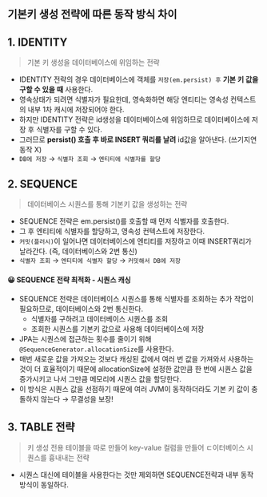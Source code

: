 ## 기본키 생성 전략에 따른 동작 방식 차이

## 1. IDENTITY
> 기본 키 생성을 데이터베이스에 위임하는 전략

* IDENTITY 전략의 경우 데이터베이스에 객체를 ```저장(em.persist) 후``` **기본 키 값을 구할 수 있을 때** 사용한다.
* 영속상태가 되려면 식별자가 필요한데, 영속화하면 해당 엔티티는 영속성 컨텍스트의 내부 1차 캐시에 저장되어야 한다.
* 하지만 IDENTITY 전략은 id생성을 데이터베이스에 위임하므로 데이터베이스에 저장 후 식별자를 구할 수 있다.
*  그러므로 **persist() 호출 후 바로 INSERT 쿼리를 날려** id값을 알아낸다.  (쓰기지연 동작 X)
* ```DB에 저장``` → ```식별자 조회``` → ```엔티티에 식별자를 할당```

## 2. SEQUENCE

> 데이터베이스 시퀀스를 통해 기본키 값을 생성하는 전략

* SEQUENCE 전략은 em.persist()를 호출할 때 먼저 식별자를 호출한다.
* 그 후 엔티티에 식별자를 할당하고, 영속성 컨텍스트에 저장한다.
* ```커밋(플러시)```이 일어나면 데이터베이스에 엔티티를 저장하고 이때 INSERT쿼리가 날라간다. (즉, 데이터베이스와 2번 통신)
* ```식별자 조회``` → ```엔티티에 식별자 할당``` → ```커밋해서 DB에 저장```

#### 😀 SEQUENCE 전략 최적화 - 시퀀스 캐싱

* SEQUENCE 전략은 데이터베이스 시퀀스를 통해 식별자를 조회하는 추가 작업이 필요하므로, 데이터베이스와 2번 통신한다.
  * 식별자를 구하려고 데이터베이스 시퀀스를 조회
  * 조회한 시퀀스를 기본키 값으로 사용해 데이터베이스에 저장
* JPA는 시퀀스에 접근하는 횟수를 줄이기 위해 ```@SequenceGenerator.allocationSize```를 사용한다.
* 매번 새로운 값을 가져오는 것보다 캐싱된 값에서 여러 번 값을 가져와서 사용하는 것이 더 효율적이기 때문에 allocationSize에 설정한 값만큼 한 번에 시퀀스 값을 증가시키고 나서 그만큼 메모리에 시퀀스 값을 할당한다.
* 이 방식은 시퀀스 값을 선점하기 때문에 여러 JVM이 동작하더라도 기본 키 값이 충돌하지 않는다 → 무결성을 보장!

## 3. TABLE 전략

> 키 생성 전용 테이블을 따로 만들어 key-value 컬럼을 만들어 ㄷ이터베이스 시퀀스를 흉내내는 전략 

* 시퀀스 대신에 테이블을 사용한다는 것만 제외하면 SEQUENCE전략과 내부 동작방식이 동일하다.
